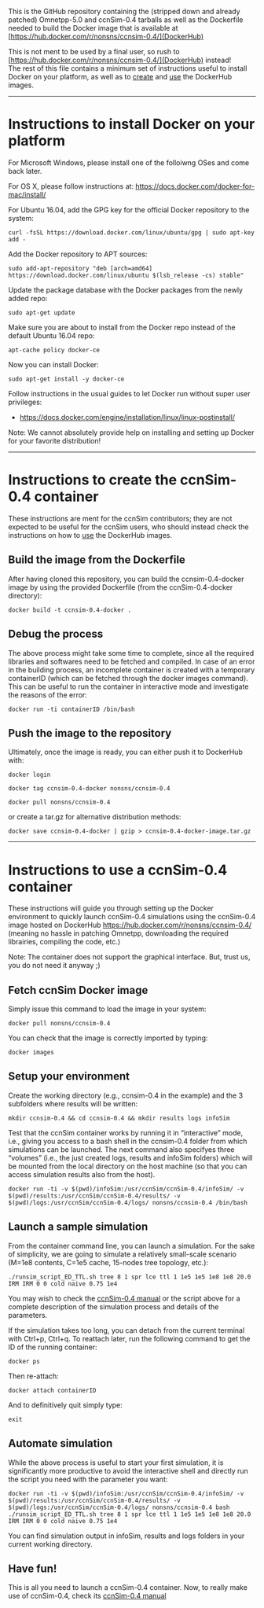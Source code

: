 This is the GitHub repository containing the (stripped down and already patched) Omnetpp-5.0 and ccnSim-0.4 tarballs as well as the Dockerfile needed to build the Docker image that is available at [https://hub.docker.com/r/nonsns/ccnsim-0.4/](DockerHub)

This is not ment to be used by a final user, so rush to [https://hub.docker.com/r/nonsns/ccnsim-0.4/](DockerHub) instead!  
The rest of this file contains a minimum set of instructions useful to install Docker on your platform, as well as to [create](#create) and [use](#use) the DockerHub images.

---

# Instructions to install Docker on your platform

For Microsoft Windows, please install one of the folloiwng OSes and come back later.

For OS X, please follow instructions at: https://docs.docker.com/docker-for-mac/install/

For Ubuntu 16.04, add the GPG key for the official Docker repository to the system:

    curl -fsSL https://download.docker.com/linux/ubuntu/gpg | sudo apt-key add -

Add the Docker repository to APT sources:

    sudo add-apt-repository "deb [arch=amd64] https://download.docker.com/linux/ubuntu $(lsb_release -cs) stable"

Update the package database with the Docker packages from the newly added repo:
    
    sudo apt-get update

Make sure you are about to install from the Docker repo instead of the default Ubuntu 16.04 repo:

    apt-cache policy docker-ce

Now you can install Docker:

    sudo apt-get install -y docker-ce

Follow instructions in the usual guides to let Docker run without super user privileges:
* https://docs.docker.com/engine/installation/linux/linux-postinstall/

Note: We cannot absolutely provide help on installing and setting up Docker for your favorite distribution!

---

# Instructions to create the ccnSim-0.4 container <a id="#create"></a>

These instructions are ment for the ccnSim contributors; they are not expected to be useful for the ccnSim users, who should instead check the instructions on how to [use](#use) the DockerHub images.

## Build the image from the Dockerfile 

After having cloned this repository, you can build the ccnsim-0.4-docker image by using the provided Dockerfile (from the ccnSim-0.4-docker directory):

    docker build -t ccnsim-0.4-docker .

## Debug the process  

The above process might take some time to complete, since all the required libraries and softwares need to be fetched and compiled. 
In case of an error in the building process, an incomplete container is created with a temporary containerID (which can be fetched through the docker images command). This can be useful to run the container in interactive mode and investigate the reasons of the error:

    docker run -ti containerID /bin/bash

## Push the image to the repository

Ultimately, once the image is ready, you can either push it to DockerHub with:

    docker login

    docker tag ccnsim-0.4-docker nonsns/ccnsim-0.4

    docker pull nonsns/ccnsim-0.4

or create a tar.gz for alternative distribution methods:

    docker save ccnsim-0.4-docker | gzip > ccnsim-0.4-docker-image.tar.gz
    
---

# Instructions to use a ccnSim-0.4 container <a id="#use"></a>

These instructions will guide you through setting up the Docker environment to quickly launch ccnSim-0.4 simulations using the ccnSim-0.4 image hosted on DockerHub https://hub.docker.com/r/nonsns/ccnsim-0.4/ (meaning no hassle in patching Omnetpp, downloading the required librairies, compiling the code, etc.)  

Note: The container does not support the graphical interface. But, trust us, you do not need it anyway ;)

##  Fetch ccnSim Docker image

Simply issue this command to load the image in your system:

    docker pull nonsns/ccnsim-0.4

You can check that the image is correctly imported by typing:

    docker images 

##  Setup your environment 

Create the working directory (e.g., ccnsim-0.4 in the example) and the 3 subfolders where results will be written: 

    mkdir ccnsim-0.4 && cd ccnsim-0.4 && mkdir results logs infoSim

Test that the ccnSim container works by running it in “interactive” mode, i.e., giving you access to a bash shell in the ccnsim-0.4 folder from which simulations can be launched. The next command also specifyes three “volumes” (i.e., the just created logs, results and infoSim folders) which will be mounted from the local directory on the host machine (so that you can access simulation results also from the host). 

    docker run -ti -v $(pwd)/infoSim:/usr/ccnSim/ccnSim-0.4/infoSim/ -v $(pwd)/results:/usr/ccnSim/ccnSim-0.4/results/ -v $(pwd)/logs:/usr/ccnSim/ccnSim-0.4/logs/ nonsns/ccnsim-0.4 /bin/bash

## Launch a sample simulation

From the container command line, you can launch a simulation. For the sake of simplicity, we are going to simulate a relatively small-scale scenario (M=1e8 contents, C=1e5 cache, 15-nodes tree topology, etc.): 

    ./runsim_script_ED_TTL.sh tree 8 1 spr lce ttl 1 1e5 1e5 1e8 1e8 20.0 IRM IRM 0 0 cold naive 0.75 1e4

You may wish to check the [ccnSim-0.4 manual](http://perso.telecom-paristech.fr/~drossi/index.php?n=Software.CcnSim?action=downloadman&upname=ccnSim-v0.4-Manual.pdf) or the script above for a complete description of the simulation process and details of the parameters.

If the simulation takes too long, you can detach from the current terminal with Ctrl+p, Ctrl+q. To reattach later, 
run the following command to get the ID of the running container:

    docker ps 
    
Then re-attach:

    docker attach containerID

And to definitively quit simply type:  

    exit 

## Automate simulation 

While the above process is useful to start your first simulation, it is significantly more productive to avoid the interactive shell and directly run the script you need with the parameter you want:

    docker run -ti -v $(pwd)/infoSim:/usr/ccnSim/ccnSim-0.4/infoSim/ -v $(pwd)/results:/usr/ccnSim/ccnSim-0.4/results/ -v $(pwd)/logs:/usr/ccnSim/ccnSim-0.4/logs/ nonsns/ccnsim-0.4 bash ./runsim_script_ED_TTL.sh tree 8 1 spr lce ttl 1 1e5 1e5 1e8 1e8 20.0 IRM IRM 0 0 cold naive 0.75 1e4 
    
You can find simulation output in infoSim, results and logs folders in your current working directory.   

## Have fun!

This is all you need to launch a ccnSim-0.4 container.   Now, to really make use of ccnSim-0.4, check its [ccnSim-0.4 manual](http://perso.telecom-paristech.fr/~drossi/index.php?n=Software.CcnSim?action=downloadman&upname=ccnSim-v0.4-Manual.pdf)


